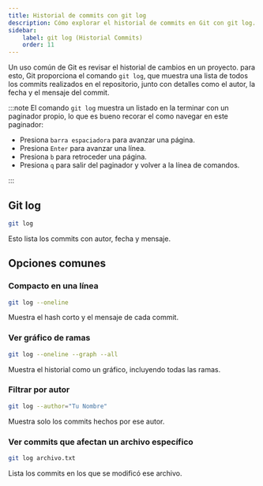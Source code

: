 ```yaml
---
title: Historial de commits con git log
description: Cómo explorar el historial de commits en Git con git log.
sidebar:
    label: git log (Historial Commits)
    order: 11
---
```


Un uso común de Git es revisar el historial de cambios en un proyecto. para esto, Git proporciona el comando `git log`, que muestra una lista de todos los commits realizados en el repositorio, junto con detalles como el autor, la fecha y el mensaje del commit.

:::note
El comando `git log` muestra un listado en la terminar con un paginador propio, lo que es bueno recorar el como navegar en este paginador:
- Presiona  `barra espaciadora` para avanzar una página.
- Presiona `Enter` para avanzar una línea.
- Presiona `b` para retroceder una página.
- Presiona `q` para salir del paginador y volver a la línea de comandos.

:::

## Git log

```bash
git log
```

Esto lista los commits con autor, fecha y mensaje.


## Opciones comunes

### Compacto en una línea
```bash
git log --oneline
```

Muestra el hash corto y el mensaje de cada commit.


### Ver gráfico de ramas
```bash
git log --oneline --graph --all
```

Muestra el historial como un gráfico, incluyendo todas las ramas.


### Filtrar por autor
```bash
git log --author="Tu Nombre"
```

Muestra solo los commits hechos por ese autor.


### Ver commits que afectan un archivo específico
```bash
git log archivo.txt
```

Lista los commits en los que se modificó ese archivo.



